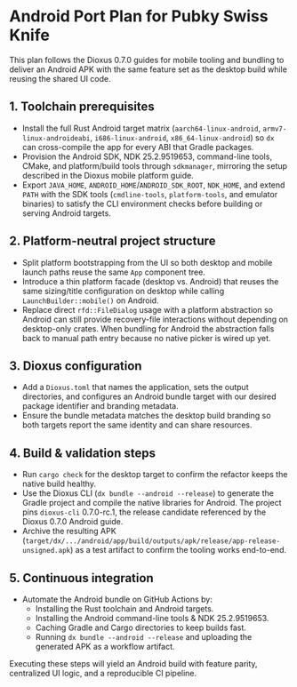 # Android Port Plan for Pubky Swiss Knife

This plan follows the Dioxus 0.7.0 guides for mobile tooling and bundling to deliver an Android APK with the same feature set as the desktop build while reusing the shared UI code.

## 1. Toolchain prerequisites
- Install the full Rust Android target matrix (`aarch64-linux-android`, `armv7-linux-androideabi`, `i686-linux-android`, `x86_64-linux-android`) so `dx` can cross-compile the app for every ABI that Gradle packages.
- Provision the Android SDK, NDK 25.2.9519653, command-line tools, CMake, and platform/build tools through `sdkmanager`, mirroring the setup described in the Dioxus mobile platform guide.
- Export `JAVA_HOME`, `ANDROID_HOME`/`ANDROID_SDK_ROOT`, `NDK_HOME`, and extend `PATH` with the SDK tools (`cmdline-tools`, `platform-tools`, and emulator binaries) to satisfy the CLI environment checks before building or serving Android targets.

## 2. Platform-neutral project structure
- Split platform bootstrapping from the UI so both desktop and mobile launch paths reuse the same `App` component tree.
- Introduce a thin platform facade (desktop vs. Android) that reuses the same sizing/title configuration on desktop while calling `LaunchBuilder::mobile()` on Android.
- Replace direct `rfd::FileDialog` usage with a platform abstraction so Android can still provide recovery-file interactions without depending on desktop-only crates. When bundling for Android the abstraction falls back to manual path entry because no native picker is wired up yet.

## 3. Dioxus configuration
- Add a `Dioxus.toml` that names the application, sets the output directories, and configures an Android bundle target with our desired package identifier and branding metadata.
- Ensure the bundle metadata matches the desktop build branding so both targets report the same identity and can share resources.

## 4. Build & validation steps
- Run `cargo check` for the desktop target to confirm the refactor keeps the native build healthy.
- Use the Dioxus CLI (`dx bundle --android --release`) to generate the Gradle project and compile the native libraries for Android. The project pins `dioxus-cli` 0.7.0-rc.1, the release candidate referenced by the Dioxus 0.7.0 Android guide.
- Archive the resulting APK (`target/dx/.../android/app/build/outputs/apk/release/app-release-unsigned.apk`) as a test artifact to confirm the tooling works end-to-end.

## 5. Continuous integration
- Automate the Android bundle on GitHub Actions by:
  - Installing the Rust toolchain and Android targets.
  - Installing the Android command-line tools & NDK 25.2.9519653.
  - Caching Gradle and Cargo directories to keep builds fast.
  - Running `dx bundle --android --release` and uploading the generated APK as a workflow artifact.

Executing these steps will yield an Android build with feature parity, centralized UI logic, and a reproducible CI pipeline.
